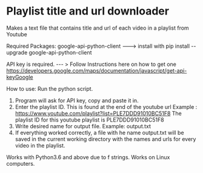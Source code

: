 # Playlist title and url downloader

Makes a text file that contains title and url of each video in a playlist from Youtube

Required Packages:
google-api-python-client ---> install with pip install --upgrade google-api-python-client

API key is required. --- > Follow Instructions here on how to get one  https://developers.google.com/maps/documentation/javascript/get-api-keyGoogle

How to use:
Run the python script.
1. Program will ask for API key, copy and paste it in.
2. Enter the playlist ID. This is found at the end of the youtube url
Example : https://www.youtube.com/playlist?list=PLE7DDD91010BC51F8
The playlist ID for this youtube playlist is PLE7DDD91010BC51F8
3. Write desired name for output file. Example: output.txt
4. If everything worked correctly, a file with he name output.txt will be saved in the current working directory with the names and urls for every video in the playlist.


Works with Python3.6 and above due to f strings. Works on Linux computers.
